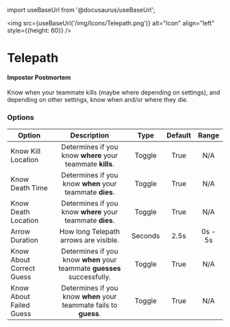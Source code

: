 import useBaseUrl from '@docusaurus/useBaseUrl';

<img src={useBaseUrl('/img/Icons/Telepath.png')} alt="Icon" align="left" style={{height: 60}} />
# Telepath

#### Impostor Postmortem

Know when your teammate kills (maybe where depending on settings), and depending on other settings, know when and/or where they die.

### Options

| Option | Description | Type | Default | Range |
|----------|:-----------------:|:------:|:------:|:------:|
| Know Kill Location | Determines if you know **where** your teammate **kills**. | Toggle | True | N/A |
| Know Death Time | Determines if you know **when** your teammate **dies**. | Toggle | True | N/A |
| Know Death Location | Determines if you know **where** your teammate **dies**. | Toggle | True | N/A |
| Arrow Duration | How long Telepath arrows are visible. | Seconds | 2.5s | 0s - 5s |
| Know About Correct Guess | Determines if you know **when** your teammate **guesses** successfully. | Toggle | True | N/A |
| Know About Failed Guess | Determines if you know **when** your teammate fails to **guess**. | Toggle | True | N/A |
